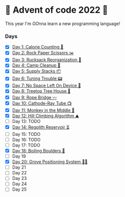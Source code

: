 # :christmas_tree: Advent of code 2022 :christmas_tree:	

This year I'm *GO*nna learn a new programming language!

### Days
- [x] [Day 1: Calorie Counting :cookie:](https://github.com/ggapac/advent-of-code-2022/tree/main/day01) 
- [x] [Day 2: Rock Paper Scissors :scissors:](https://github.com/ggapac/advent-of-code-2022/tree/main/day02) 
- [x] [Day 3: Rucksack Reorganization :school_satchel:](https://github.com/ggapac/advent-of-code-2022/tree/main/day03)
- [x] [Day 4: Camp Cleanup :broom:](https://github.com/ggapac/advent-of-code-2022/tree/main/day04)
- [x] [Day 5: Supply Stacks :package:](https://github.com/ggapac/advent-of-code-2022/tree/main/day05)
- [x] [Day 6: Tuning Trouble :pager:](https://github.com/ggapac/advent-of-code-2022/tree/main/day06)
- [x] [Day 7: No Space Left On Device :floppy_disk:](https://github.com/ggapac/advent-of-code-2022/tree/main/day07)
- [x] [Day 8: Treetop Tree House :house_with_garden:](https://github.com/ggapac/advent-of-code-2022/tree/main/day08)
- [x] [Day 9: Rope Bridge :wavy_dash:](https://github.com/ggapac/advent-of-code-2022/tree/main/day09)
- [x] [Day 10: Cathode-Ray Tube :tv:](https://github.com/ggapac/advent-of-code-2022/tree/main/day10)
- [x] [Day 11: Monkey in the Middle :speak_no_evil:](https://github.com/ggapac/advent-of-code-2022/tree/main/day11)
- [x] [Day 12: Hill Climbing Algorithm :mountain:](https://github.com/ggapac/advent-of-code-2022/tree/main/day12)
- [ ] Day 13: TODO
- [x] [Day 14: Regolith Reservoir :hourglass_flowing_sand:](https://github.com/ggapac/advent-of-code-2022/tree/main/day14)
- [ ] Day 15: TODO
- [ ] Day 16: TODO
- [ ] Day 17: TODO
- [x] [Day 18: Boiling Boulders :volcano:](https://github.com/ggapac/advent-of-code-2022/tree/main/day18)
- [ ] Day 19
- [x] [Day 20: Grove Positioning System :woman_technologist:](https://github.com/ggapac/advent-of-code-2022/tree/main/day20)
- [ ] Day 21
- [ ] Day 22
- [ ] Day 23
- [ ] Day 24
- [ ] Day 25
